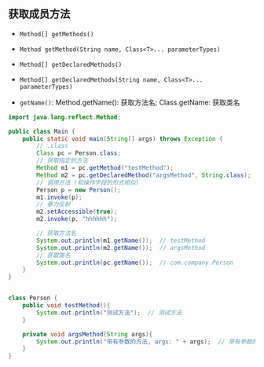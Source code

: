 ## 获取成员方法

+ `Method[] getMethods()`

+ `Method getMethod(String name, Class<T>... parameterTypes)`

  

+ `Method[] getDeclaredMethods()`

+ `Method[] getDeclaredMethods(String name, Class<T>... parameterTypes)`

  

+ `getName()`: Method.getName(): 获取方法名; Class.getName: 获取类名



```java
import java.lang.reflect.Method;

public class Main {
    public static void main(String[] args) throws Exception {
        // .class
        Class pc = Person.class;
        // 获取指定的方法
        Method m1 = pc.getMethod("testMethod");
        Method m2 = pc.getDeclaredMethod("argsMethod", String.class);
        // 调用方法 (和操作字段的形式相似)
        Person p = new Person();
        m1.invoke(p);
        // 暴力反射
        m2.setAccessible(true);
        m2.invoke(p, "hhhhhh");

        // 获取方法名
        System.out.println(m1.getName());  // testMethod
        System.out.println(m2.getName());  // argsMethod
        // 获取类名
        System.out.println(pc.getName());  // com.company.Person
    }
}


class Person {
    public void testMethod(){
        System.out.println("测试方法");  // 测试方法
    }

    private void argsMethod(String args){
        System.out.println("带有参数的方法, args: " + args);  // 带有参数的方法, args: hhhhhh
    }
}
```

